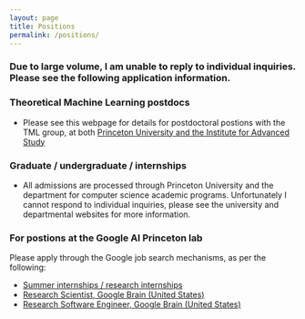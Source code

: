 ```yaml
---
layout: page
title: Positions
permalink: /positions/
---
```



### **Due to large volume, I am unable to reply to individual inquiries. Please see the following application information.**


### **Theoretical Machine Learning postdocs**

- Please see this webpage for details for postdoctoral postions with the TML group, at both [Princeton University and the Institute for Advanced Study](https://mltheory.cs.princeton.edu/positions/)

### **Graduate / undergraduate / internships**

- All admissions are processed through Princeton University and the department for computer science academic programs. Unfortunately I cannot respond to individual inquiries, please see the university and departmental websites for more information.


### **For postions at the Google AI Princeton lab**

Please apply through the Google job search mechanisms, as per the following:
- [Summer internships / research internships](https://careers.google.com/)
- [Research Scientist, Google Brain (United States)](https://careers.google.com/jobs/results/112893191134290630-research-scientist-google-ai-united-states/)
- [Research Software Engineer, Google Brain (United States)](https://careers.google.com/)
